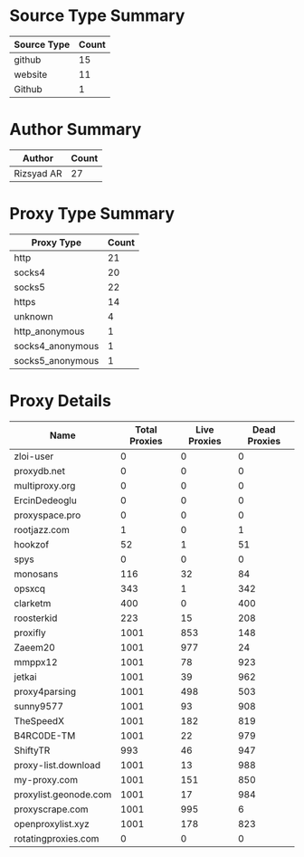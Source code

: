 # Source Type Summary

| Source Type | Count |
|-------------|-------|
| github | 15 |
| website | 11 |
| Github | 1 |


# Author Summary

| Author | Count |
|--------|-------|
| Rizsyad AR | 27 |


# Proxy Type Summary

| Proxy Type | Count |
|------------|-------|
| http | 21 |
| socks4 | 20 |
| socks5 | 22 |
| https | 14 |
| unknown | 4 |
| http_anonymous | 1 |
| socks4_anonymous | 1 |
| socks5_anonymous | 1 |


# Proxy Details

| Name | Total Proxies | Live Proxies | Dead Proxies |
|------|---------------|--------------|---------------|
| zloi-user | 0 | 0 | 0 |
| proxydb.net | 0 | 0 | 0 |
| multiproxy.org | 0 | 0 | 0 |
| ErcinDedeoglu | 0 | 0 | 0 |
| proxyspace.pro | 0 | 0 | 0 |
| rootjazz.com | 1 | 0 | 1 |
| hookzof | 52 | 1 | 51 |
| spys | 0 | 0 | 0 |
| monosans | 116 | 32 | 84 |
| opsxcq | 343 | 1 | 342 |
| clarketm | 400 | 0 | 400 |
| roosterkid | 223 | 15 | 208 |
| proxifly | 1001 | 853 | 148 |
| Zaeem20 | 1001 | 977 | 24 |
| mmppx12 | 1001 | 78 | 923 |
| jetkai | 1001 | 39 | 962 |
| proxy4parsing | 1001 | 498 | 503 |
| sunny9577 | 1001 | 93 | 908 |
| TheSpeedX | 1001 | 182 | 819 |
| B4RC0DE-TM | 1001 | 22 | 979 |
| ShiftyTR | 993 | 46 | 947 |
| proxy-list.download | 1001 | 13 | 988 |
| my-proxy.com | 1001 | 151 | 850 |
| proxylist.geonode.com | 1001 | 17 | 984 |
| proxyscrape.com | 1001 | 995 | 6 |
| openproxylist.xyz | 1001 | 178 | 823 |
| rotatingproxies.com | 0 | 0 | 0 |
